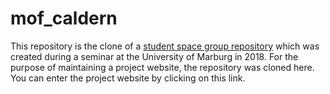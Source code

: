 # mof_caldern
This repository is the clone of a [student space group repository](https://github.com/GeoMOER-Students-Space/mpg-envinfosys-teams-2018-rs_18_axmideda)  which was created during a seminar at the University of Marburg in 2018. For the purpose of maintaining a project website, the repository was cloned here. You can enter the project website by clicking on this link.
